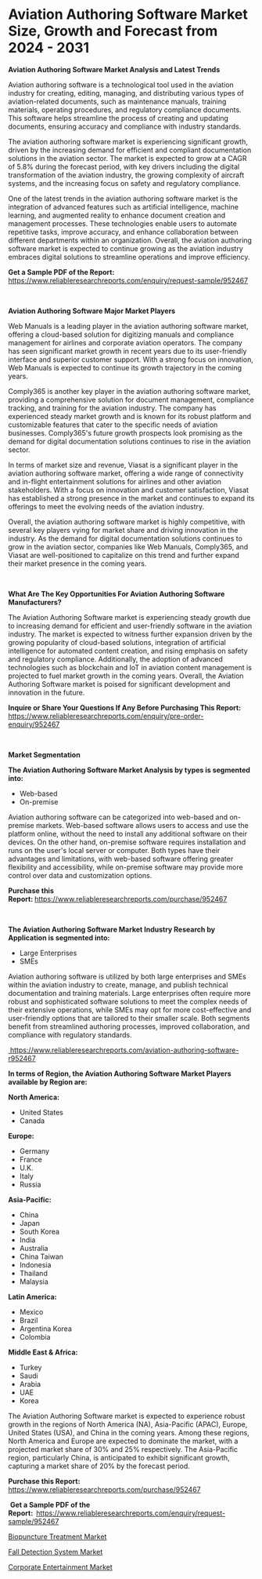 <p><h1>Aviation Authoring Software Market Size, Growth and Forecast from 2024 - 2031</h1></p><p><strong>Aviation Authoring Software Market Analysis and Latest Trends</strong></p>
<p><p>Aviation authoring software is a technological tool used in the aviation industry for creating, editing, managing, and distributing various types of aviation-related documents, such as maintenance manuals, training materials, operating procedures, and regulatory compliance documents. This software helps streamline the process of creating and updating documents, ensuring accuracy and compliance with industry standards.</p><p>The aviation authoring software market is experiencing significant growth, driven by the increasing demand for efficient and compliant documentation solutions in the aviation sector. The market is expected to grow at a CAGR of 5.8% during the forecast period, with key drivers including the digital transformation of the aviation industry, the growing complexity of aircraft systems, and the increasing focus on safety and regulatory compliance.</p><p>One of the latest trends in the aviation authoring software market is the integration of advanced features such as artificial intelligence, machine learning, and augmented reality to enhance document creation and management processes. These technologies enable users to automate repetitive tasks, improve accuracy, and enhance collaboration between different departments within an organization. Overall, the aviation authoring software market is expected to continue growing as the aviation industry embraces digital solutions to streamline operations and improve efficiency.</p></p>
<p><strong>Get a Sample PDF of the Report:&nbsp;</strong> <a href="https://www.reliableresearchreports.com/enquiry/request-sample/952467">https://www.reliableresearchreports.com/enquiry/request-sample/952467</a></p>
<p>&nbsp;</p>
<p><strong>Aviation Authoring Software Major Market Players</strong></p>
<p><p>Web Manuals is a leading player in the aviation authoring software market, offering a cloud-based solution for digitizing manuals and compliance management for airlines and corporate aviation operators. The company has seen significant market growth in recent years due to its user-friendly interface and superior customer support. With a strong focus on innovation, Web Manuals is expected to continue its growth trajectory in the coming years.</p><p>Comply365 is another key player in the aviation authoring software market, providing a comprehensive solution for document management, compliance tracking, and training for the aviation industry. The company has experienced steady market growth and is known for its robust platform and customizable features that cater to the specific needs of aviation businesses. Comply365's future growth prospects look promising as the demand for digital documentation solutions continues to rise in the aviation sector.</p><p>In terms of market size and revenue, Viasat is a significant player in the aviation authoring software market, offering a wide range of connectivity and in-flight entertainment solutions for airlines and other aviation stakeholders. With a focus on innovation and customer satisfaction, Viasat has established a strong presence in the market and continues to expand its offerings to meet the evolving needs of the aviation industry.</p><p>Overall, the aviation authoring software market is highly competitive, with several key players vying for market share and driving innovation in the industry. As the demand for digital documentation solutions continues to grow in the aviation sector, companies like Web Manuals, Comply365, and Viasat are well-positioned to capitalize on this trend and further expand their market presence in the coming years.</p></p>
<p>&nbsp;</p>
<p><strong>What Are The Key Opportunities For Aviation Authoring Software Manufacturers?</strong></p>
<p><p>The Aviation Authoring Software market is experiencing steady growth due to increasing demand for efficient and user-friendly software in the aviation industry. The market is expected to witness further expansion driven by the growing popularity of cloud-based solutions, integration of artificial intelligence for automated content creation, and rising emphasis on safety and regulatory compliance. Additionally, the adoption of advanced technologies such as blockchain and IoT in aviation content management is projected to fuel market growth in the coming years. Overall, the Aviation Authoring Software market is poised for significant development and innovation in the future.</p></p>
<p><strong>Inquire or Share Your Questions If Any Before Purchasing This Report:</strong> <a href="https://www.reliableresearchreports.com/enquiry/pre-order-enquiry/952467">https://www.reliableresearchreports.com/enquiry/pre-order-enquiry/952467</a></p>
<p>&nbsp;</p>
<p><strong>Market Segmentation</strong></p>
<p><strong>The Aviation Authoring Software Market Analysis by types is segmented into:</strong></p>
<p><ul><li>Web-based</li><li>On-premise</li></ul></p>
<p><p>Aviation authoring software can be categorized into web-based and on-premise markets. Web-based software allows users to access and use the platform online, without the need to install any additional software on their devices. On the other hand, on-premise software requires installation and runs on the user's local server or computer. Both types have their advantages and limitations, with web-based software offering greater flexibility and accessibility, while on-premise software may provide more control over data and customization options.</p></p>
<p><strong>Purchase this Report:&nbsp;</strong><a href="https://www.reliableresearchreports.com/purchase/952467">https://www.reliableresearchreports.com/purchase/952467</a></p>
<p>&nbsp;</p>
<p><strong>The Aviation Authoring Software Market Industry Research by Application is segmented into:</strong></p>
<p><ul><li>Large Enterprises</li><li>SMEs</li></ul></p>
<p><p>Aviation authoring software is utilized by both large enterprises and SMEs within the aviation industry to create, manage, and publish technical documentation and training materials. Large enterprises often require more robust and sophisticated software solutions to meet the complex needs of their extensive operations, while SMEs may opt for more cost-effective and user-friendly options that are tailored to their smaller scale. Both segments benefit from streamlined authoring processes, improved collaboration, and compliance with regulatory standards.</p></p>
<p><a href="https://www.reliableresearchreports.com/aviation-authoring-software-r952467">&nbsp;https://www.reliableresearchreports.com/aviation-authoring-software-r952467</a></p>
<p><strong>In terms of Region, the Aviation Authoring Software Market Players available by Region are:</strong></p>
<p>
    <p> <strong> North America: </strong>
        <ul>
            <li>United States</li>
            <li>Canada</li>
        </ul>
        </p> 
    <p> <strong> Europe: </strong>
        <ul>
            <li>Germany</li>
            <li>France</li>
            <li>U.K.</li>
            <li>Italy</li>
            <li>Russia</li>
        </ul>
        </p> 
    <p> <strong> Asia-Pacific: </strong>
        <ul>
            <li>China</li>
            <li>Japan</li>
            <li>South Korea</li>
            <li>India</li>
            <li>Australia</li>
            <li>China Taiwan</li>
            <li>Indonesia</li>
            <li>Thailand</li>
            <li>Malaysia</li>
        </ul>
        </p> 
    <p> <strong> Latin America: </strong>
        <ul>
            <li>Mexico</li>
            <li>Brazil</li>
            <li>Argentina Korea</li>
            <li>Colombia</li>
        </ul>
        </p> 
    <p> <strong> Middle East & Africa: </strong>
        <ul>
            <li>Turkey</li>
            <li>Saudi</li>
            <li>Arabia</li>
            <li>UAE</li>
            <li>Korea</li>
        </ul>
    </p>
    </p>
<p><p>The Aviation Authoring Software market is expected to experience robust growth in the regions of North America (NA), Asia-Pacific (APAC), Europe, United States (USA), and China in the coming years. Among these regions, North America and Europe are expected to dominate the market, with a projected market share of 30% and 25% respectively. The Asia-Pacific region, particularly China, is anticipated to exhibit significant growth, capturing a market share of 20% by the forecast period.</p></p>
<p><strong>Purchase this Report: </strong><a href="https://www.reliableresearchreports.com/purchase/952467">https://www.reliableresearchreports.com/purchase/952467</a></p>
<p>&nbsp;<strong>Get a Sample PDF of the Report:&nbsp;&nbsp;</strong><a href="https://www.reliableresearchreports.com/enquiry/request-sample/952467">https://www.reliableresearchreports.com/enquiry/request-sample/952467</a></p>
<p><strong></strong></p>
<p><p><a href="https://www.linkedin.com/pulse/biopuncture-treatment-market-key-successful-business-strategy-woa7c">Biopuncture Treatment Market</a></p><p><a href="https://www.linkedin.com/pulse/fall-detection-system-market-size-outlook-forecast-2024-2031-8nmmc">Fall Detection System Market</a></p><p><a href="https://www.linkedin.com/pulse/corporate-entertainmentnbspmarket-focuses-market-share-size-dpj0f">Corporate Entertainment Market</a></p></p>